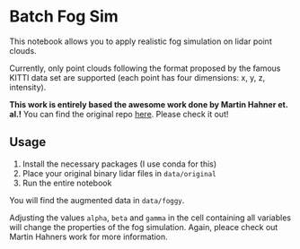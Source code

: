 # Batch Fog Sim

This notebook allows you to apply realistic fog simulation on lidar point clouds.

Currently, only point clouds following the format proposed by the famous KITTI data set are supported (each point has four dimensions: x, y, z, intensity).

**This work is entirely based the awesome work done by Martin Hahner et. al.!** You can find the original repo [here](https://github.com/MartinHahner/LiDAR_fog_sim). Please check it out!

## Usage

1. Install the necessary packages (I use conda for this)
2. Place your original binary lidar files in `data/original`
3. Run the entire notebook

You will find the augmented data in `data/foggy`.

Adjusting the values `alpha`, `beta` and `gamma` in the cell containing all variables will change the properties of the fog simulation. Again, pleace check out Martin Hahners work for more information.
